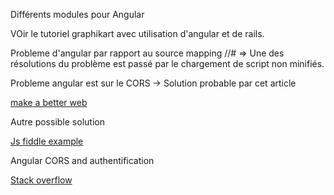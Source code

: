 Différents modules pour Angular 

VOir le tutoriel graphikart avec utilisation d'angular et de rails.

Probleme d'angular par rapport au source mapping //# => Une des résolutions du problème est passé par le chargement de script non minifiés.

Probleme angular est sur le CORS -> Solution probable par cet article

[make a better web](http://better-inter.net/enabling-cors-in-angular-js/)

Autre possible solution 

[Js fiddle example](http://jsfiddle.net/ricardohbin/E3YEt/)

Angular CORS and authentification 

[Stack overflow](http://stackoverflow.com/questions/21455045/angularjs-http-cors-and-http-authentication)

